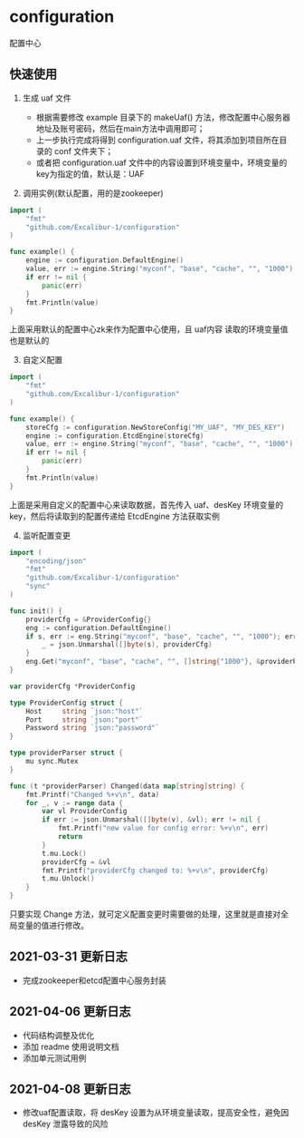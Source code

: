 # configuration
配置中心

## 快速使用
1. 生成 uaf 文件
    * 根据需要修改 example 目录下的 makeUaf() 方法，修改配置中心服务器地址及账号密码，然后在main方法中调用即可； 
    * 上一步执行完成将得到 configuration.uaf 文件，将其添加到项目所在目录的 conf 文件夹下；
    * 或者把 configuration.uaf 文件中的内容设置到环境变量中，环境变量的key为指定的值，默认是：UAF
    
2. 调用实例(默认配置，用的是zookeeper)
```go
import (
	"fmt"
	"github.com/Excalibur-1/configuration"
)

func example() {
	engine := configuration.DefaultEngine()
	value, err := engine.String("myconf", "base", "cache", "", "1000")
	if err != nil {
		panic(err)
	}
	fmt.Println(value)
}

```
上面采用默认的配置中心zk来作为配置中心使用，且 uaf内容 读取的环境变量值也是默认的

3. 自定义配置
```go
import (
	"fmt"
	"github.com/Excalibur-1/configuration"
)

func example() {
	storeCfg := configuration.NewStoreConfig("MY_UAF", "MY_DES_KEY")
	engine := configuration.EtcdEngine(storeCfg)
	value, err := engine.String("myconf", "base", "cache", "", "1000")
	if err != nil {
		panic(err)
	}
	fmt.Println(value)
}

```
上面是采用自定义的配置中心来读取数据，首先传入 uaf、desKey 环境变量的key，然后将读取到的配置传递给 EtcdEngine 方法获取实例

4. 监听配置变更
```go
import (
	"encoding/json"
	"fmt"
	"github.com/Excalibur-1/configuration"
	"sync"
)

func init() {
	providerCfg = &ProviderConfig{}
	eng := configuration.DefaultEngine()
	if s, err := eng.String("myconf", "base", "cache", "", "1000"); err != nil {
		_ = json.Unmarshal([]byte(s), providerCfg)
	}
	eng.Get("myconf", "base", "cache", "", []string{"1000"}, &providerParser{})
}

var providerCfg *ProviderConfig

type ProviderConfig struct {
	Host     string `json:"host"`
	Port     string `json:"port"`
	Password string `json:"password"`
}

type providerParser struct {
	mu sync.Mutex
}

func (t *providerParser) Changed(data map[string]string) {
	fmt.Printf("Changed %+v\n", data)
	for _, v := range data {
		var vl ProviderConfig
		if err := json.Unmarshal([]byte(v), &vl); err != nil {
			fmt.Printf("new value for config error: %+v\n", err)
			return
		}
		t.mu.Lock()
		providerCfg = &vl
		fmt.Printf("providerCfg changed to: %+v\n", providerCfg)
		t.mu.Unlock()
	}
}

```
只要实现 Change 方法，就可定义配置变更时需要做的处理，这里就是直接对全局变量的值进行修改。

## 2021-03-31 更新日志
* 完成zookeeper和etcd配置中心服务封装

## 2021-04-06 更新日志
* 代码结构调整及优化
* 添加 readme 使用说明文档
* 添加单元测试用例

## 2021-04-08 更新日志
* 修改uaf配置读取，将 desKey 设置为从环境变量读取，提高安全性，避免因 desKey 泄露导致的风险